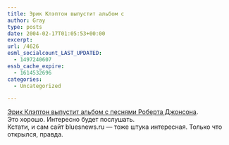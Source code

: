 ```yaml
---
title: Эрик Клэптон выпустит альбом с
author: Gray
type: posts
date: 2004-02-17T01:05:53+00:00
excerpt:
url: /4626
esml_socialcount_LAST_UPDATED:
  - 1497240607
essb_cache_expire:
  - 1614532696
categories:
  - Uncategorized

---
```








<a href="http://www.bluesnews.ru/news/?id=17" target="_blank">Эрик Клэптон выпустит альбом с песнями Роберта Джонсона</a>.  
Это хорошо. Интересно будет послушать.  
Кстати, и сам сайт bluesnews.ru &#8212; тоже штука интересная. Только что открылся, правда.